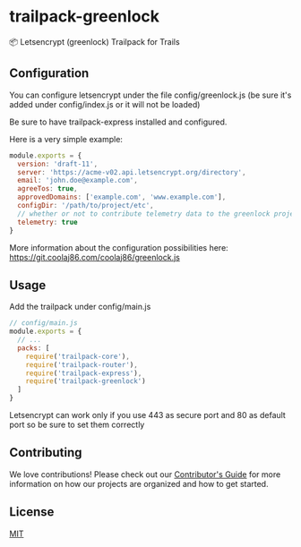 # trailpack-greenlock
:package: Letsencrypt (greenlock) Trailpack for Trails

## Configuration
You can configure letsencrypt under the file config/greenlock.js (be sure it's added under config/index.js or it will not be loaded)

Be sure to have trailpack-express installed and configured.

Here is a very simple example:

```js
module.exports = {
  version: 'draft-11',
  server: 'https://acme-v02.api.letsencrypt.org/directory',
  email: 'john.doe@example.com',
  agreeTos: true,
  approvedDomains: ['example.com', 'www.example.com'],
  configDir: '/path/to/project/etc',
  // whether or not to contribute telemetry data to the greenlock project
  telemetry: true
}
```

More information about the configuration possibilities here: https://git.coolaj86.com/coolaj86/greenlock.js

## Usage
Add the trailpack under config/main.js

```js
// config/main.js
module.exports = {
  // ...
  packs: [
    require('trailpack-core'),
    require('trailpack-router'),
    require('trailpack-express'),
    require('trailpack-greenlock')
  ]
}
```

Letsencrypt can work only if you use 443 as secure port and 80 as default port so be sure to set them correctly 

## Contributing
We love contributions! Please check out our [Contributor's Guide](https://github.com/trailsjs/trails/blob/master/.github/CONTRIBUTING.md) for more
information on how our projects are organized and how to get started.

## License
[MIT](https://github.com/jaumard/trailpack-greenlock/blob/master/LICENSE)
